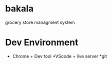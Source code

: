# bakala
grocery store managment system


# Dev Environment
* Chrome + Dev tool
*VScode + live server
*git